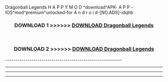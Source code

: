  Dragonball Legends  H A P P Y M O D ^download^APK- A P P -IOS^mod^premium^unlocked-for A n d r o i d-[NO.ADS]-idqhb



<div align="center">

<h3>DOWNLOAD 1 >>>>>> <a href="https://en-mod.web.app/?en= Dragonball Legends ">DOWNLOAD Dragonball Legends  </a></h3><br>

<h3>DOWNLOAD 2 >>>>>> <a href="https://en-mod.web.app/?en= Dragonball Legends ">DOWNLOAD Dragonball Legends  </a></h3>

</div>
----------------------------------------------------------

----------------------------------------------------------

----------------------------------------------------------

----------------------------------------------------------



